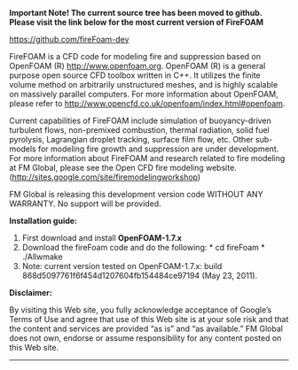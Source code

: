 <b>Important Note!  The current source tree has been moved to github.  Please visit the link below for the most current version of FireFOAM</b>

https://github.com/fireFoam-dev




FireFOAM is a CFD code for modeling fire and suppression based on OpenFOAM (R) http://www.openfoam.org. OpenFOAM (R) is a general purpose open source CFD toolbox written in C++. It utilizes the finite volume method on arbitrarily unstructured meshes, and is highly scalable on massively parallel computers. For more information about OpenFOAM, please refer to http://www.opencfd.co.uk/openfoam/index.html#openfoam.

Current capabilities of FireFOAM include simulation of buoyancy-driven turbulent flows, non-premixed combustion, thermal radiation, solid fuel pyrolysis, Lagrangian droplet tracking, surface film flow, etc. Other sub-models for modeling fire growth and suppression are under development. For more information about FireFOAM and research related to fire modeling at FM Global, please see the Open CFD fire modeling website. (http://sites.google.com/site/firemodelingworkshop)

FM Global is releasing this development version code WITHOUT ANY WARRANTY. No support will be provided.

**Installation guide:**
  1. First download and install **OpenFOAM-1.7.x**
  1. Download the fireFoam code and do the following:
    * cd fireFoam
    * ./Allwmake
  1. Note: current version tested on OpenFOAM-1.7.x: build 868d5097761f6f454d1207604fb154484ce97194 (May 23, 2011).

**Disclaimer:**

By visiting this Web site, you fully acknowledge acceptance of Google’s Terms of Use and agree that use of this Web site is at your sole risk and that the content and services are provided “as is” and “as available.” FM Global does not own, endorse or assume responsibility for any content posted on this Web site.

---
